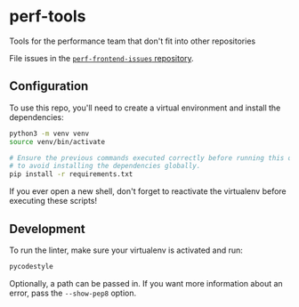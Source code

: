 # perf-tools
Tools for the performance team that don't fit into other repositories

File issues in the [`perf-frontend-issues` repository](https://github.com/mozilla-mobile/perf-frontend-issues/issues).

## Configuration
To use this repo, you'll need to create a virtual environment and install the
dependencies:
```sh
python3 -m venv venv
source venv/bin/activate

# Ensure the previous commands executed correctly before running this one
# to avoid installing the dependencies globally.
pip install -r requirements.txt
```

If you ever open a new shell, don't forget to reactivate the virtualenv before executing these scripts!

## Development
To run the linter, make sure your virtualenv is activated and run:
```sh
pycodestyle
```

Optionally, a path can be passed in. If you want more information about an error, pass the `--show-pep8` option.
